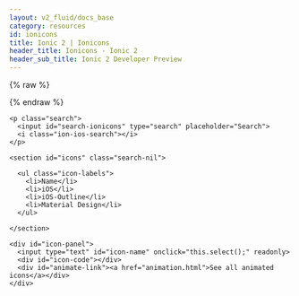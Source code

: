 ```yaml
---
layout: v2_fluid/docs_base
category: resources
id: ionicons
title: Ionic 2 | Ionicons
header_title: Ionicons - Ionic 2
header_sub_title: Ionic 2 Developer Preview
---
```


<div class="docs-ionicons" ng-controller="IoniconDocsCtrl">

  {% raw %}
  <div ng-repeat="(key, value) in icons" id="{{key}}" style="display:none;">
    <h2 class="title">{{key}}</h2>
    <ul class="modal-icons">
      <li ng-repeat="(ikey, ivalue) in value['icons']">
        <i class="ion-{{ivalue['name']}}"></i>
        <code>{{ivalue['name']}}</code>
      </li>
    </ul>
  
    <h4 class="modal-subtitle">Usage:</h4>

      <delayed-pre>
        <code class="language-html hljs xml" data-lang="html">
          <!--Basic: auto-select the icon based on the platform -->
          <ion-icon name="{{key}}"></ion-icon>

          <!-- Advanced: explicity set the icon for each platform -->
          <ion-icon ios="{{getIcon({key:value}, 'ios' )}}" md="{{getIcon({key:value}, 'md' )}}"></ion-icon>
        </code>
      </delayed-pre>

  </div>
  {% endraw %}

    <p class="search">
      <input id="search-ionicons" type="search" placeholder="Search">
      <i class="ion-ios-search"></i>
    </p>

    <section id="icons" class="search-nil">

      <ul class="icon-labels">
        <li>Name</li>
        <li>iOS</li>
        <li>iOS-Outline</li>
        <li>Material Design</li>
      </ul>

    </section>

    <div id="icon-panel">
      <input type="text" id="icon-name" onclick="this.select();" readonly>
      <div id="icon-code"></div>
      <div id="animate-link"><a href="animation.html">See all animated icons</a></div>
    </div>

  </div>

  <script>
    window.isIoniconsPage = true;
  </script>